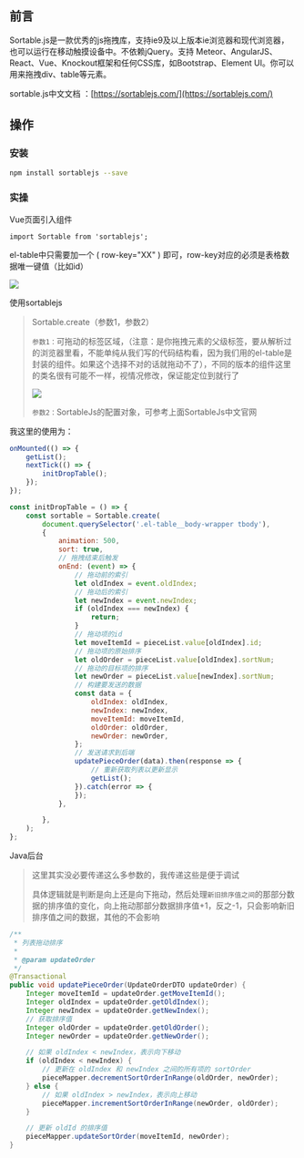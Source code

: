 ## 前言

Sortable.js是一款优秀的js拖拽库，支持ie9及以上版本ie浏览器和现代浏览器，也可以运行在移动触摸设备中。不依赖jQuery。支持 Meteor、AngularJS、React、Vue、Knockout框架和任何CSS库，如Bootstrap、Element UI。你可以用来拖拽div、table等元素。

sortable.js中文文档 ：[https://sortablejs.com/](https://sortablejs.com/)

## 操作

### 安装

```bash
npm install sortablejs --save
```

### 实操

Vue页面引入组件

```shell
import Sortable from 'sortablejs';
```

el-table中只需要加一个 ( row-key="XX" ) 即可，row-key对应的必须是表格数据唯一键值（比如id）

![](https://image.xiaojingge.com/img/image-20241221095151428.png?imageslim)

使用sortablejs

> Sortable.create（参数1，参数2）
>
> `参数1：`可拖动的标签区域，（注意：是你拖拽元素的父级标签，要从解析过的浏览器里看，不能单纯从我们写的代码结构看，因为我们用的el-table是封装的组件。如果这个选择不对的话就拖动不了），不同的版本的组件这里的类名很有可能不一样，视情况修改，保证能定位到就行了
>
> ![](https://image.xiaojingge.com/img/image-20241221095652690.png?imageslim)
>
> `参数2：`SortableJs的配置对象，可参考上面SortableJs中文官网

我这里的使用为：

```javascript
onMounted(() => {
    getList();
    nextTick(() => {
        initDropTable();
    });
});

const initDropTable = () => {
    const sortable = Sortable.create(
        document.querySelector('.el-table__body-wrapper tbody'),
        {
            animation: 500,
            sort: true,
            // 拖拽结束后触发
            onEnd: (event) => {
                // 拖动前的索引
                let oldIndex = event.oldIndex;
                // 拖动后的索引
                let newIndex = event.newIndex;
                if (oldIndex === newIndex) {
                    return;
                }
                // 拖动项的id
                let moveItemId = pieceList.value[oldIndex].id;
                // 拖动项的原始排序
                let oldOrder = pieceList.value[oldIndex].sortNum;
                // 拖动的目标项的排序
                let newOrder = pieceList.value[newIndex].sortNum;
                // 构建要发送的数据
                const data = {
                    oldIndex: oldIndex,
                    newIndex: newIndex,
                    moveItemId: moveItemId,
                    oldOrder: oldOrder,
                    newOrder: newOrder,
                };
                // 发送请求到后端
                updatePieceOrder(data).then(response => {
                    // 重新获取列表以更新显示
                    getList();
                }).catch(error => {
                });
            },

        },
    );
};
```

Java后台

> 这里其实没必要传递这么多参数的，我传递这些是便于调试
>
> 具体逻辑就是判断是向上还是向下拖动，然后处理`新旧排序值之间`的那部分数据的排序值的变化，向上拖动那部分数据排序值+1，反之-1，只会影响新旧排序值之间的数据，其他的不会影响


```java
/**
 * 列表拖动排序
 *
 * @param updateOrder
 */
@Transactional
public void updatePieceOrder(UpdateOrderDTO updateOrder) {
    Integer moveItemId = updateOrder.getMoveItemId();
    Integer oldIndex = updateOrder.getOldIndex();
    Integer newIndex = updateOrder.getNewIndex();
    // 获取排序值
    Integer oldOrder = updateOrder.getOldOrder();
    Integer newOrder = updateOrder.getNewOrder();

    // 如果 oldIndex < newIndex，表示向下移动
    if (oldIndex < newIndex) {
        // 更新在 oldIndex 和 newIndex 之间的所有项的 sortOrder
        pieceMapper.decrementSortOrderInRange(oldOrder, newOrder);
    } else {
        // 如果 oldIndex > newIndex，表示向上移动
        pieceMapper.incrementSortOrderInRange(newOrder, oldOrder);
    }

    // 更新 oldId 的排序值
    pieceMapper.updateSortOrder(moveItemId, newOrder);
}
```
